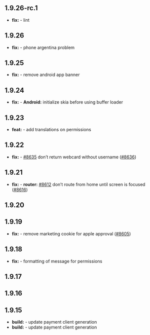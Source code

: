 ## 1.9.26-rc.1

* **fix:**  - lint

## 1.9.26

* **fix:**  - phone argentina problem

## 1.9.25

* **fix:**  - remove android app banner

## 1.9.24

* **fix:**  - **Android:** initialize skia before using buffer loader

## 1.9.23

* **feat:**  - add translations on permissions

## 1.9.22

* **fix:**  - [#8635](https://github.com/AzzappApp/azzapp/pull/8635) don’t return webcard without username ([#8636](https://github.com/AzzappApp/azzapp/pull/8636))

## 1.9.21

* **fix:**  - **router:** [#8612](https://github.com/AzzappApp/azzapp/pull/8612) don’t route from home until screen is focused ([#8616](https://github.com/AzzappApp/azzapp/pull/8616))

## 1.9.20



## 1.9.19

* **fix:**  - remove marketing cookie for apple approval ([#8605](https://github.com/AzzappApp/azzapp/pull/8605))

## 1.9.18

* **fix:**  - formatting of message for permissions

## 1.9.17



## 1.9.16



## 1.9.15

* **build:**  - update payment client generation
* **build:**  - update payment client generation